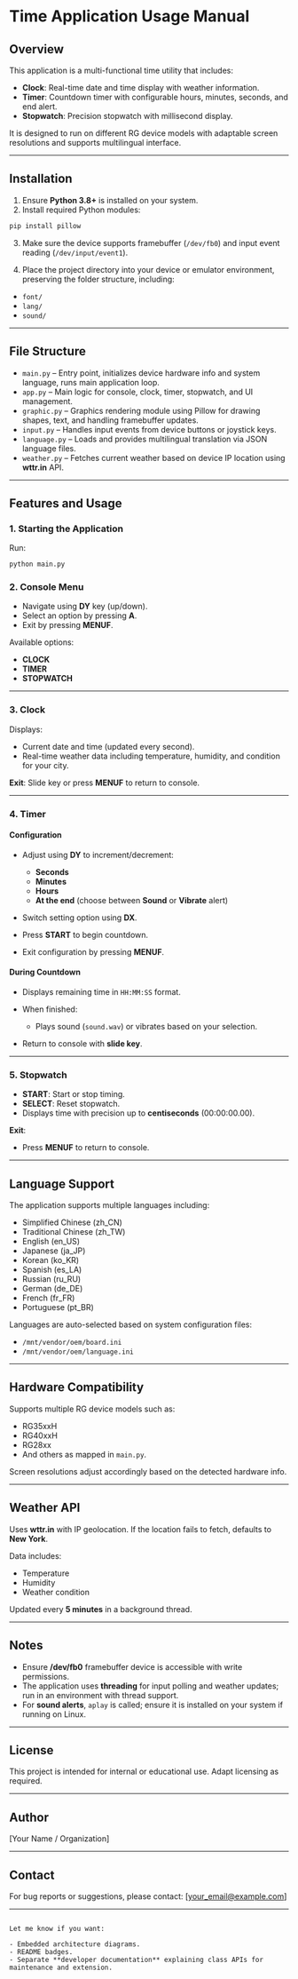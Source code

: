 # Time Application Usage Manual

## Overview

This application is a multi-functional time utility that includes:

- **Clock**: Real-time date and time display with weather information.
- **Timer**: Countdown timer with configurable hours, minutes, seconds, and end alert.
- **Stopwatch**: Precision stopwatch with millisecond display.

It is designed to run on different RG device models with adaptable screen resolutions and supports multilingual interface.

---

## Installation

1. Ensure **Python 3.8+** is installed on your system.
2. Install required Python modules:

```bash
pip install pillow
````

3. Make sure the device supports framebuffer (`/dev/fb0`) and input event reading (`/dev/input/event1`).

4. Place the project directory into your device or emulator environment, preserving the folder structure, including:

* `font/`
* `lang/`
* `sound/`

---

## File Structure

* `main.py` – Entry point, initializes device hardware info and system language, runs main application loop.
* `app.py` – Main logic for console, clock, timer, stopwatch, and UI management.
* `graphic.py` – Graphics rendering module using Pillow for drawing shapes, text, and handling framebuffer updates.
* `input.py` – Handles input events from device buttons or joystick keys.
* `language.py` – Loads and provides multilingual translation via JSON language files.
* `weather.py` – Fetches current weather based on device IP location using **wttr.in** API.

---

## Features and Usage

### 1. Starting the Application

Run:

```bash
python main.py
```

### 2. Console Menu

* Navigate using **DY** key (up/down).
* Select an option by pressing **A**.
* Exit by pressing **MENUF**.

Available options:

* **CLOCK**
* **TIMER**
* **STOPWATCH**

---

### 3. Clock

Displays:

* Current date and time (updated every second).
* Real-time weather data including temperature, humidity, and condition for your city.

**Exit**: Slide key or press **MENUF** to return to console.

---

### 4. Timer

#### Configuration

* Adjust using **DY** to increment/decrement:

  * **Seconds**
  * **Minutes**
  * **Hours**
  * **At the end** (choose between **Sound** or **Vibrate** alert)

* Switch setting option using **DX**.

* Press **START** to begin countdown.

* Exit configuration by pressing **MENUF**.

#### During Countdown

* Displays remaining time in `HH:MM:SS` format.
* When finished:

  * Plays sound (`sound.wav`) or vibrates based on your selection.
* Return to console with **slide key**.

---

### 5. Stopwatch

* **START**: Start or stop timing.
* **SELECT**: Reset stopwatch.
* Displays time with precision up to **centiseconds** (00:00:00.00).

**Exit**:

* Press **MENUF** to return to console.

---

## Language Support

The application supports multiple languages including:

* Simplified Chinese (zh\_CN)
* Traditional Chinese (zh\_TW)
* English (en\_US)
* Japanese (ja\_JP)
* Korean (ko\_KR)
* Spanish (es\_LA)
* Russian (ru\_RU)
* German (de\_DE)
* French (fr\_FR)
* Portuguese (pt\_BR)

Languages are auto-selected based on system configuration files:

* `/mnt/vendor/oem/board.ini`
* `/mnt/vendor/oem/language.ini`

---

## Hardware Compatibility

Supports multiple RG device models such as:

* RG35xxH
* RG40xxH
* RG28xx
* And others as mapped in `main.py`.

Screen resolutions adjust accordingly based on the detected hardware info.

---

## Weather API

Uses **wttr.in** with IP geolocation. If the location fails to fetch, defaults to **New York**.

Data includes:

* Temperature
* Humidity
* Weather condition

Updated every **5 minutes** in a background thread.

---

## Notes

* Ensure **/dev/fb0** framebuffer device is accessible with write permissions.
* The application uses **threading** for input polling and weather updates; run in an environment with thread support.
* For **sound alerts**, `aplay` is called; ensure it is installed on your system if running on Linux.

---

## License

This project is intended for internal or educational use. Adapt licensing as required.

---

## Author

\[Your Name / Organization]

---

## Contact

For bug reports or suggestions, please contact: \[[your\_email@example.com](mailto:your_email@example.com)]

---

```

Let me know if you want:

- Embedded architecture diagrams.
- README badges.
- Separate **developer documentation** explaining class APIs for maintenance and extension.
```
